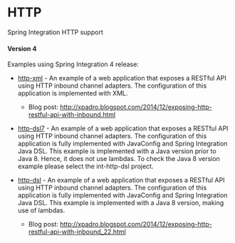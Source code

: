 # HTTP
Spring Integration HTTP support
#### Version 4
Examples using Spring Integration 4 release:

* [http-xml] - An example of a web application that exposes a RESTful API using HTTP inbound channel adapters. The configuration of this application is implemented with XML.
  * Blog post: http://xpadro.blogspot.com/2014/12/exposing-http-restful-api-with-inbound.html
 
* [http-dsl7] - An example of a web application that exposes a RESTful API using HTTP inbound channel adapters. The configuration of this application is fully implemented with JavaConfig and Spring Integration Java DSL. This example is implemented with a Java version prior to Java 8. Hence, it does not use lambdas. To check the Java 8 version example please select the int-http-dsl project.

* [http-dsl] - An example of a web application that exposes a RESTful API using HTTP inbound channel adapters. The configuration of this application is fully implemented with JavaConfig and Spring Integration Java DSL. This example is implemented with a Java 8 version, making use of lambdas.
  * Blog post: http://xpadro.blogspot.com/2014/12/exposing-http-restful-api-with-inbound_22.html



   [http-xml]: https://github.com/xpadro/spring-integration/tree/master/http/http-xml
   [http-dsl7]: https://github.com/xpadro/spring-integration/tree/master/http/http-dsl7
   [http-dsl]: https://github.com/xpadro/spring-integration/tree/master/http/http-dsl

